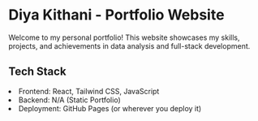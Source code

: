 # Diya Kithani - Portfolio Website
Welcome to my personal portfolio! This website showcases my skills, projects, and achievements in data analysis and full-stack development.

## Tech Stack
<li> Frontend: React, Tailwind CSS, JavaScript </li>
<li>Backend: N/A (Static Portfolio)</li>
<li>Deployment: GitHub Pages (or wherever you deploy it)</li>
 
